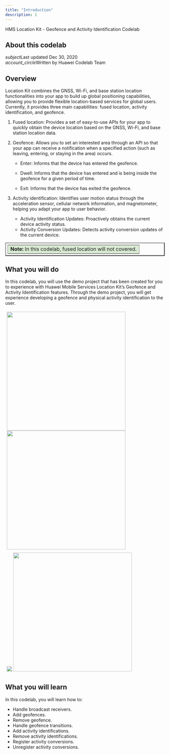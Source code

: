 ```yaml
---
title: "Introduction"
description: 1
---
```


<huawei-codelab-about codelab-title="HMS Location Kit - Geofence and Activity Identification Codelab" last-updated="2020-12-09T13:20:13-07:00" authors="Huawei Codelab Team">

<div class="HMS Location Kit - Geofence and Activity Identification">
<div class="token">HMS Location Kit - Geofence and Activity Identification Codelab</div></div>
<div class="about-card">
<h2 class="title">About this codelab</h2>
<div class="last-updated"><i class="material-icons">subject</i>Last updated Dec 30, 2020</div>
<div class="authors"><i class="material-icons">account_circle</i>Written by Huawei Codelab Team</div></div>
</huawei-codelab-about>

## **Overview**

Location Kit combines the GNSS, Wi-Fi, and base station location functionalities into your app to build up global positioning capabilities, allowing you to provide flexible location-based services for global users. Currently, it provides three main capabilities: fused location, activity identification, and geofence.

1. Fused location: Provides a set of easy-to-use APIs for your app to quickly obtain the device location based on the GNSS, Wi-Fi, and base station location data.

2. Geofence: Allows you to set an interested area through an API so that your app can receive a notification when a specified action (such as leaving, entering, or staying in the area) occurs.

   - Enter: Informs that the device has entered the geofence.

   - Dwell: Informs that the device has entered and is being inside the geofence for a given period of time.

   - Exit: Informs that the device has exited the geofence.

3. Activity identification: Identifies user motion status through the acceleration sensor, cellular network information, and magnetometer, helping you adapt your app to user behavior.

   - Activity Identification Updates: Proactively obtains the current device activity status.
   - Activity Conversion Updates: Detects activity conversion updates of the current device.
<table style="padding:5px" border="2" >
    <td style="background-color:#d9ead3"><b>Note:</b> In this codelab, fused location will not covered.</td>
</table>



**What you will do**
------------------------

In this codelab, you will use the demo project that has been created for you to experience with Huawei Mobile Services Location Kit’s Geofence and Activity Identification features. Through the demo project, you will get experience developing a geofence and physical activity identification to the user.

<div>
    <div style="padding: 5px">
        <img src="https://github.com/hayricaral/gh-pages-locationkitcodelab/blob/main/assets/LocationKit1.jpg" style="width: 375.00px" ; padding:5px" />
        <img src="https://github.com/hayricaral/gh-pages-locationkitcodelab/blob/main/assets/LocationKit2.jpg" style="width: 375.00px" ; padding:5px" />
    </div>
    <div style="padding: 5px">
        <img src="https://github.com/hayricaral/gh-pages-locationkitcodelab/blob/main/assets/LocationKit3.jpg" ; padding:5px" />
        <img src="https://github.com/hayricaral/gh-pages-locationkitcodelab/blob/main/assets/LocationKit4.jpg" style="width: 375.00px" ; padding:5px" />
    </div>
</div>



**What you will learn** 
-----------------------

In this codelab, you will learn how to:

<ul class="checklist">
	<li>Handle broadcast receivers.</li>
    <li>Add geofences.</li>
    <li>Remove geofence.</li>
    <li>Handle geofence transitions.</li>
    <li>Add activity identifications.</li>
    <li>Remove activity identifications.</li>
    <li>Register activity conversions.</li>
    <li>Unregister activity conversions.</li>
</ul>